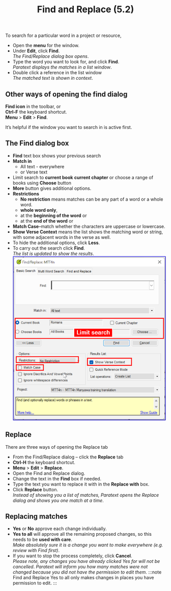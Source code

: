 ﻿---
title: Find and Replace (5.2)
---

To search for a particular word in a project or resource,

-   Open the **menu** for the window.
-   Under **Edit**, click **Find**.  
    *The Find/Replace dialog box opens*.
-   Type the word you want to look for, and click **Find**.  
    *Paratext displays the matches in a list window*.
-   Double click a reference in the list window  
    *The matched text is shown in context*.

## Other ways of opening the find dialog

**Find icon** in the toolbar, or  
**Ctrl-F** the keyboard shortcut.  
**Menu** \> **Edit** \> **Find**.

It’s helpful if the window you want to search in is active first.

## The Find dialog box
-  **Find** text box shows your previous search  
-  **Match in** 
   - All text - everywhere
   -  or Verse text  
-  Limit search to **current book** **current chapter** or choose a range of books using **Choose** button  
-  **More** button gives additional options.  
-  **Restrictions**
   -   **No restriction** means matches can be any part of a word or a whole word.
   -   **whole word only**,
   -   at the **beginning of the word** or
   -   at the **end of the word** or  
- **Match Case**–match whether the characters are uppercase or lowercase.  
- **Show Verse Context** means the list shows the matching word or string, with some adjacent words in the verse as well.  
-   To hide the additional options, click **Less**.  
-   To carry out the search click **Find**.  
    *The list is updated to show the results*.
     ![](media/Find.png)

## Replace

There are three ways of opening the Replace tab

-   From the Find/Replace dialog – click the **Replace** tab
-   **Ctrl-H** the keyboard shortcut.
-   **Menu** \> **Edit** \> **Replace**.
-   Open the Find and Replace dialog.
-   Change the text in the **Find** box if needed.
-   Type the text you want to replace it with in the **Replace with** box.
-   Click **Replace** button.  
    *Instead of showing you a list of matches, Paratext opens the Replace dialog and shows you one match at a time*.

## Replacing matches

-   **Yes** or **No** approve each change individually.
-   **Yes to all** will approve all the remaining proposed changes, so this needs to be **used with care**.  
    *Make absolutely sure it is a change you want to make everywhere (e.g. review with Find first)*.
-   If you want to stop the process completely, click **Cancel**.  
    *Please note, any changes you have already clicked Yes for will not be cancelled*.
    *Paratext will inform you how many matches were not changed because you did not have the permission to edit them*.
:::note
Find and Replace Yes to all only makes changes in places you have permission to edit.
:::
